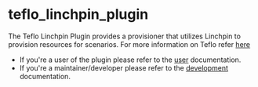 # teflo_linchpin_plugin

The Teflo Linchpin Plugin provides a provisioner that utilizes Linchpin to provision resources for scenarios.
For more information on Teflo refer [here](teflo.readthedocs.io/en/latest/)

- If you're a user of the plugin please refer to the [user](docs/user.md) documentation.
- If you're a maintainer/developer please refer to the [development](docs/contribute.md) documentation.  
